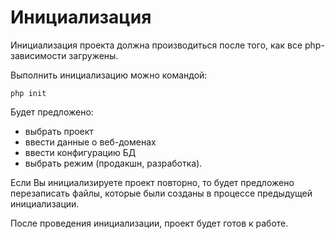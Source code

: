 Инициализация
===

Инициализация проекта должна производиться после того, как все php-зависимости загружены.

Выполнить инициализацию можно командой:

```
php init
```

Будет предложено:

* выбрать проект
* ввести данные о веб-доменах
* ввести конфигурацию БД
* выбрать режим (продакшн, разработка).

Если Вы инициализируете проект повторно, 
то будет предложено перезаписать файлы, 
которые были созданы в процессе предыдущей инициализации.

После проведения инициализации, проект будет готов к работе.
